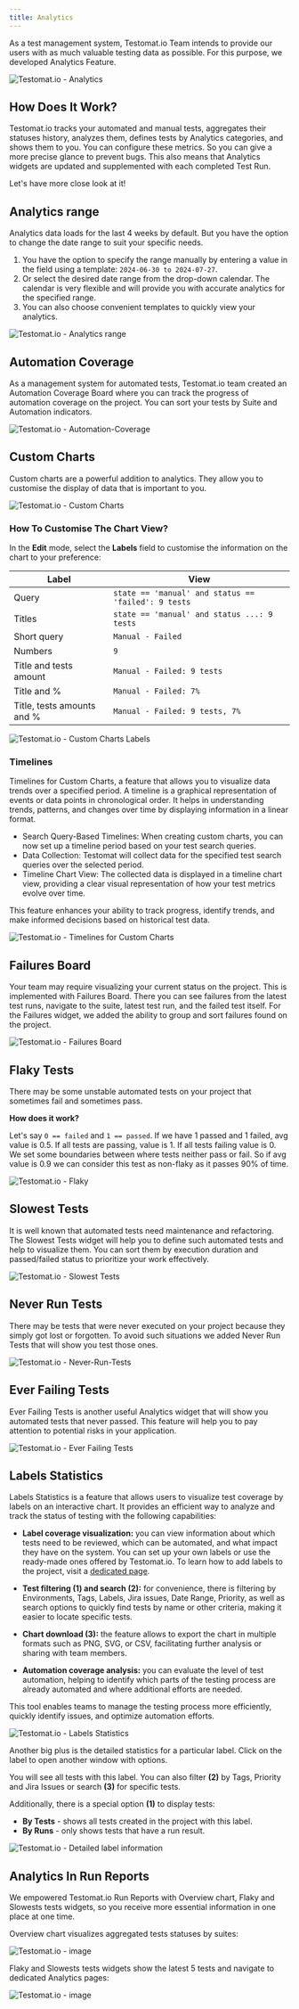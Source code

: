 ```yaml
---
title: Analytics
---
```


As a test management system, Testomat.io Team intends to provide our users with as much valuable testing data as possible. For this purpose, we developed Analytics Feature. 

![Testomat.io - Analytics](./images/Analytics.png)

## How Does It Work?

Testomat.io tracks your automated and manual tests, aggregates their statuses history, analyzes them, defines tests by Analytics categories, and shows them to you. You can configure these metrics. So you can give a more precise glance to prevent bugs. This also means that Analytics widgets are updated and supplemented with each completed Test Run.

Let's have more close look at it!

## Analytics range 

Analytics data loads for the last 4 weeks by default. But you have the option to change the date range to suit your specific needs.

1. You have the option to specify the range manually by entering a value in the field using a template: `2024-06-30 to 2024-07-27`. 
2. Or select the desired date range from the drop-down calendar. The calendar is very flexible and will provide you with accurate analytics for the specified range.
3. You can also choose convenient templates to quickly view your analytics.

![Testomat.io - Analytics range](./images/New_Fjgf73qB_2024-07-27.png)

## Automation Coverage 

As a management system for automated tests, Testomat.io team created an Automation Coverage Board where you can track the progress of automation coverage on the project. You can sort your tests by Suite and Automation indicators.

![Testomat.io - Automation-Coverage](./images/147570053-cb2bf5d9-e98c-4778-9df2-74ed88b96c49.gif)

## Custom Charts

Custom charts are a powerful addition to analytics. They allow you to customise the display of data that is important to you.

![Testomat.io - Custom Charts](./images/New_3EOUAwBN_2024-08-04.png)

### How To Customise The Chart View?

In the **Edit** mode, select the **Labels** field to customise the information on the chart to your preference:

| Label                      | View                                                |
|----------------------------|-----------------------------------------------------|
| Query                      | `state == 'manual' and status == 'failed': 9 tests` |
| Titles                     | `state == 'manual' and status ...: 9 tests`         |
| Short query                | `Manual - Failed`                                   |
| Numbers                    | `9`                                                 |
| Title and tests amount     | `Manual - Failed: 9 tests`                          |
| Title and %                | `Manual - Failed: 7%`                               |
| Title, tests amounts and % | `Manual - Failed: 9 tests, 7%`                      |

![Testomat.io - Custom Charts Labels](./images/New_Sey1I0ug_2024-08-07.png)

### Timelines

Timelines for Custom Charts, a feature that allows you to visualize data trends over a specified period. A timeline is a graphical representation of events or data points in chronological order. It helps in understanding trends, patterns, and changes over time by displaying information in a linear format.

* Search Query-Based Timelines: When creating custom charts, you can now set up a timeline period based on your test search queries.
* Data Collection: Testomat will collect data for the specified test search queries over the selected period.
* Timeline Chart View: The collected data is displayed in a timeline chart view, providing a clear visual representation of how your test metrics evolve over time.

This feature enhances your ability to track progress, identify trends, and make informed decisions based on historical test data.

![Testomat.io - Timelines for Custom Charts](./images/New_ACit3dNa_2024-08-04.gif)

## Failures Board 

Your team may require visualizing your current status on the project. This is implemented with Failures Board. There you can see failures from the latest test runs, navigate to the suite, latest test run, and the failed test itself. For the Failures widget, we added the ability to group and sort failures found on the project.

![Testomat.io - Failures Board](./images/New_QIy3IApm_2024-08-18.gif)

<!-- ## Issues -->

## Flaky Tests

There may be some unstable automated tests on your project that sometimes fail and sometimes pass. 

**How does it work?**

Let's say `0 == failed` and `1 == passed`.
If we have 1 passed and 1 failed, avg value is 0.5.
If all tests are passing, value is 1.
If all tests failing value is 0.
We set some boundaries between where tests neither pass or fail.
So if avg value is 0.9 we can consider this test as non-flaky as it passes 90% of time.


![Testomat.io - Flaky](./images/Flaky.gif)

## Slowest Tests 

It is well known that automated tests need maintenance and refactoring. The Slowest Tests widget will help you to define such automated tests and help to visualize them. You can sort them by execution duration and passed/failed status to prioritize your work effectively.

![Testomat.io - Slowest Tests](./images/147572823-b5a3917f-55f3-4fc6-88bf-a69b1ec9bfca.gif)


## Never Run Tests

There may be tests that were never executed on your project because they simply got lost or forgotten. To avoid such situations we added Never Run Tests that will show you test those ones.

![Testomat.io - Never-Run-Tests](./images/Never-Run-Tests.gif)

## Ever Failing Tests

Ever Failing Tests is another useful Analytics widget that will show you automated tests that never passed. This feature will help you to pay attention to potential risks in your application.

![Testomat.io - Ever Failing Tests](./images/147574334-3a076e17-9a8e-437b-8a8c-9d1833a29c28.gif)

## Labels Statistics

Labels Statistics is a feature that allows users to visualize test coverage by labels on an interactive chart. It provides an efficient way to analyze and track the status of testing with the following capabilities:

* **Label coverage visualization:** you can view information about which tests need to be reviewed, which can be automated, and what impact they have on the system. You can set up your own labels or use the ready-made ones offered by Testomat.io. To learn how to add labels to the project, visit a [dedicated page](https://docs.testomat.io/usage/labels-and-custom-fields/#_top).

* **Test filtering (1) and search (2):** for convenience, there is  filtering by Environments, Tags, Labels, Jira issues, Date Range, Priority, as well as search options to quickly find tests by name or other criteria, making it easier to locate specific tests.

* **Chart download (3):** the feature allows to export the chart in multiple formats such as PNG, SVG, or CSV, facilitating further analysis or sharing with team members.

* **Automation coverage analysis:** you can evaluate the level of test automation, helping to identify which parts of the testing process are already automated and where additional efforts are needed.

This tool enables teams to manage the testing process more efficiently, quickly identify issues, and optimize automation efforts.

![Testomat.io - Labels Statistics](./images/New_m3fhfYsx_2024-10-01.png)

Another big plus is the detailed statistics for a particular label. Click on the label to open another window with options.

You will see all tests with this label. You can also filter **(2)** by Tags, Priority and Jira Issues or search **(3)** for specific tests.

Additionally, there is a special option **(1)** to display tests:

* **By Tests** - shows all tests created in the project with this label.
* **By Runs** - only shows tests that have a run result.

![Testomat.io - Detailed label information](./images/New_BXpy3mr7_2024-10-14.png)

## Analytics In Run Reports

We empowered Testomat.io Run Reports with Overview chart, Flaky and Slowests tests widgets, so you receive more essential information in one place at one time.

Overview chart visualizes aggregated tests statuses by suites:

![Testomat.io - image](./images/147571210-e1277094-b480-4b3a-ad5b-b79248203c9e.png)

Flaky and Slowests tests widgets show the latest 5 tests and navigate to dedicated Analytics pages: 

![Testomat.io - image](./images/147570746-6d5a24be-689a-4209-b246-24aaf8afeda0.png)